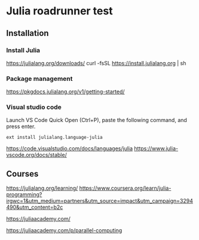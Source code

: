 # Julia roadrunner test


## Installation

### Install Julia
https://julialang.org/downloads/
curl -fsSL https://install.julialang.org | sh

### Package management
https://pkgdocs.julialang.org/v1/getting-started/


### Visual studio code

Launch VS Code Quick Open (Ctrl+P), paste the following command, and press enter.
```
ext install julialang.language-julia
```

https://code.visualstudio.com/docs/languages/julia
https://www.julia-vscode.org/docs/stable/


## Courses
https://julialang.org/learning/
https://www.coursera.org/learn/julia-programming?irgwc=1&utm_medium=partners&utm_source=impact&utm_campaign=3294490&utm_content=b2c

https://juliaacademy.com/

https://juliaacademy.com/p/parallel-computing